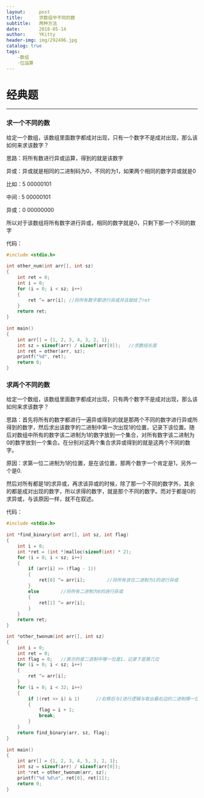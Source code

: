 ```yaml
---
layout:     post
title:      求数组中不同的数
subtitle:   两种方法
date:       2018-05-14
author:     YKitty
header-img: img/292496.jpg
catalog: true
tags:
    -数组
    -位运算
---
```

# 经典题  

---

### 求一个不同的数

给定一个数组，该数组里面数字都成对出现，只有一个数字不是成对出现，那么该如何来求该数字？

思路：将所有数进行异或运算，得到的就是该数字

异或：异或就是相同的二进制码为0，不同的为1，如果两个相同的数字异或就是0

比如：5    00000101

中间 :  5     00000101

异或：0     00000000

所以对于该数组将所有数字进行异或，相同的数字就是0，只剩下那一个不同的数字

代码：

```  c
#include <stdio.h>   
   
int other_num(int arr[], int sz)  
{  
    int ret = 0;   
    int i = 0;  
    for (i = 0; i < sz; i++)  
    {     
        ret ^= arr[i]; //将所有数字都进行异或并且赋给了ret       
    }      
    return ret;   
}    
   
int main()  
{  
    int arr[] = {1, 2, 3, 4, 3, 2, 1};   
    int sz = sizeof(arr) / sizeof(arr[0]);   //求数组长度        
    int ret = other(arr, sz);      
    printf("%d", ret);      	
    return 0;     
}
```

### 求两个不同的数

给定一个数组，该数组里面数字都成对出现，只有两个数字不是成对出现，那么该如何来求该数字？

思路：首先将所有的数字都进行一遍异或得到的就是那两个不同的数字进行异或所得到的数字，然后求出该数字的二进制中第一次出现1的位置，记录下该位置。随后对数组中所有的数字该二进制为1的数字放到一个集合，对所有数字该二进制为0的数字放到一个集合。在分别对这两个集合求异或得到的就是这两个不同的数字。

原因：求第一位二进制为1的位置，是在该位置，那两个数字一个肯定是1，另外一个是0.

然后对所有都是1的求异或，再求该异或的时候，除了那一个不同的数字外，其余的都是成对出现的数字，所以求得的数字，就是那个不同的数字。而对于都是0的求异或，与该原因一样，就不在叙述。

代码：

````c
#include <stdio.h>  
  
int *find_binary(int arr[], int sz, int flag)   
{    
    int i = 0;   
    int *ret = (int *)malloc(sizeof(int) * 2);   
    for (i = 0; i < sz; i++)       
    {      
        if (arr[i] >> (flag - 1))     
        {        
            ret[0] ^= arr[i];        //将所有该位二进制为1的进行异或         
        }      
        else        //将所有二进制为0的进行异或    
        {       
            ret[1] ^= arr[i];    
        }        
    }      
    return ret;      
}    

int *other_twonum(int arr[], int sz)     
{        
    int i = 0;   
    int ret = 0;    
    int flag = 0;   //表示的是二进制中哪一位是1，记录下是第几位      
    for (i = 0; i < sz; i++)     
    {      
        ret ^= arr[i];       
    }      
    for (i = 0; i < 32; i++)    
    {       
        if ((ret >> i) & 1)      //右移后与1进行逻辑与取出最右边的二进制哪一位     
        {       
            flag = i + 1;   
            break;   
        }   
    }   
    return find_binary(arr, sz, flag);       
}   
   
int main()    
{  
    int arr[] = {1, 2, 3, 4, 5, 3, 2, 1};    
    int sz = sizeof(arr) / sizeof(arr[0]);     
    int *ret = other_twonum(arr, sz);     
    printf("%d %d\n", ret[0], ret[1]);     
    return 0;    
}  
````

